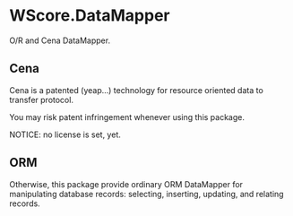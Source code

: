WScore.DataMapper
=================

O/R and Cena DataMapper.

Cena
----

Cena is a patented (yeap...) technology for resource oriented data to transfer protocol.

You may risk patent infringement whenever using this package.

NOTICE: no license is set, yet. 

ORM
---

Otherwise, this package provide ordinary ORM DataMapper for manipulating database records:
selecting, inserting, updating, and relating records.

